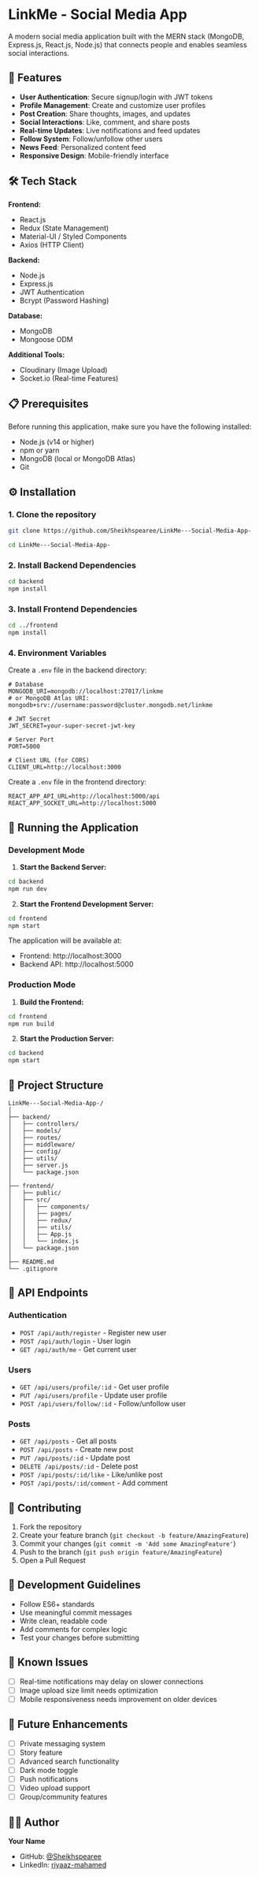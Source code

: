 # LinkMe - Social Media App

A modern social media application built with the MERN stack (MongoDB, Express.js, React.js, Node.js) that connects people and enables seamless social interactions.

## 🚀 Features

- **User Authentication**: Secure signup/login with JWT tokens
- **Profile Management**: Create and customize user profiles
- **Post Creation**: Share thoughts, images, and updates
- **Social Interactions**: Like, comment, and share posts
- **Real-time Updates**: Live notifications and feed updates
- **Follow System**: Follow/unfollow other users
- **News Feed**: Personalized content feed
- **Responsive Design**: Mobile-friendly interface

## 🛠️ Tech Stack

**Frontend:**
- React.js
- Redux (State Management)
- Material-UI / Styled Components
- Axios (HTTP Client)

**Backend:**
- Node.js
- Express.js
- JWT Authentication
- Bcrypt (Password Hashing)

**Database:**
- MongoDB
- Mongoose ODM

**Additional Tools:**
- Cloudinary (Image Upload)
- Socket.io (Real-time Features)

## 📋 Prerequisites

Before running this application, make sure you have the following installed:

- Node.js (v14 or higher)
- npm or yarn
- MongoDB (local or MongoDB Atlas)
- Git

## ⚙️ Installation

### 1. Clone the repository
```bash
git clone https://github.com/Sheikhspearee/LinkMe---Social-Media-App-

cd LinkMe---Social-Media-App-
```

### 2. Install Backend Dependencies
```bash
cd backend
npm install
```

### 3. Install Frontend Dependencies
```bash
cd ../frontend
npm install
```

### 4. Environment Variables

Create a `.env` file in the backend directory:

```env
# Database
MONGODB_URI=mongodb://localhost:27017/linkme
# or MongoDB Atlas URI: mongodb+srv://username:password@cluster.mongodb.net/linkme

# JWT Secret
JWT_SECRET=your-super-secret-jwt-key

# Server Port
PORT=5000

# Client URL (for CORS)
CLIENT_URL=http://localhost:3000
```

Create a `.env` file in the frontend directory:

```env
REACT_APP_API_URL=http://localhost:5000/api
REACT_APP_SOCKET_URL=http://localhost:5000
```

## 🚀 Running the Application

### Development Mode

1. **Start the Backend Server:**
```bash
cd backend
npm run dev
```

2. **Start the Frontend Development Server:**
```bash
cd frontend
npm start
```

The application will be available at:
- Frontend: http://localhost:3000
- Backend API: http://localhost:5000

### Production Mode

1. **Build the Frontend:**
```bash
cd frontend
npm run build
```

2. **Start the Production Server:**
```bash
cd backend
npm start
```

## 📁 Project Structure

```
LinkMe---Social-Media-App-/
│
├── backend/
│   ├── controllers/
│   ├── models/
│   ├── routes/
│   ├── middleware/
│   ├── config/
│   ├── utils/
│   ├── server.js
│   └── package.json
│
├── frontend/
│   ├── public/
│   ├── src/
│   │   ├── components/
│   │   ├── pages/
│   │   ├── redux/
│   │   ├── utils/
│   │   ├── App.js
│   │   └── index.js
│   └── package.json
│
├── README.md
└── .gitignore
```

## 🔧 API Endpoints

### Authentication
- `POST /api/auth/register` - Register new user
- `POST /api/auth/login` - User login
- `GET /api/auth/me` - Get current user

### Users
- `GET /api/users/profile/:id` - Get user profile
- `PUT /api/users/profile` - Update user profile
- `POST /api/users/follow/:id` - Follow/unfollow user

### Posts
- `GET /api/posts` - Get all posts
- `POST /api/posts` - Create new post
- `PUT /api/posts/:id` - Update post
- `DELETE /api/posts/:id` - Delete post
- `POST /api/posts/:id/like` - Like/unlike post
- `POST /api/posts/:id/comment` - Add comment

## 🤝 Contributing

1. Fork the repository
2. Create your feature branch (`git checkout -b feature/AmazingFeature`)
3. Commit your changes (`git commit -m 'Add some AmazingFeature'`)
4. Push to the branch (`git push origin feature/AmazingFeature`)
5. Open a Pull Request

## 📝 Development Guidelines

- Follow ES6+ standards
- Use meaningful commit messages
- Write clean, readable code
- Add comments for complex logic
- Test your changes before submitting

## 🐛 Known Issues

- [ ] Real-time notifications may delay on slower connections
- [ ] Image upload size limit needs optimization
- [ ] Mobile responsiveness needs improvement on older devices

## 🔮 Future Enhancements

- [ ] Private messaging system
- [ ] Story feature
- [ ] Advanced search functionality
- [ ] Dark mode toggle
- [ ] Push notifications
- [ ] Video upload support
- [ ] Group/community features

## 👨‍💻 Author

**Your Name**
- GitHub: [@Sheikhspearee](https://github.com/Sheikhspearee/LinkMe---Social-Media-App-)
- LinkedIn: [riyaaz-mahamed](https://linkedin.com/in/riyaaz-mahamed)

